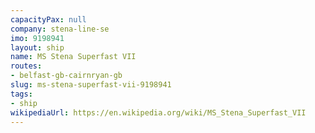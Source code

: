 ```yaml
---
capacityPax: null
company: stena-line-se
imo: 9198941
layout: ship
name: MS Stena Superfast VII
routes:
- belfast-gb-cairnryan-gb
slug: ms-stena-superfast-vii-9198941
tags:
- ship
wikipediaUrl: https://en.wikipedia.org/wiki/MS_Stena_Superfast_VII
---
```

